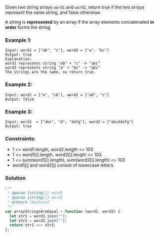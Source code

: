 Given two string arrays `word1` and `word2`, return true if the two arrays _represent_ the same string, and false otherwise.

A string is **represented** by an array if the array elements concatenated **in order** forms the string.

### Example 1:

```
Input: word1 = ["ab", "c"], word2 = ["a", "bc"]
Output: true
Explanation:
word1 represents string "ab" + "c" -> "abc"
word2 represents string "a" + "bc" -> "abc"
The strings are the same, so return true.
```

### Example 2:

```
Input: word1 = ["a", "cb"], word2 = ["ab", "c"]
Output: false
```

### Example 3:

```
Input: word1  = ["abc", "d", "defg"], word2 = ["abcddefg"]
Output: true
```

### Constraints:

- 1 <= word1.length, word2.length <= 103
- 1 <= word1[i].length, word2[i].length <= 103
- 1 <= sum(word1[i].length), sum(word2[i].length) <= 103
- word1[i] and word2[i] consist of lowercase letters.

### Solution

```js
/**
 * @param {string[]} word1
 * @param {string[]} word2
 * @return {boolean}
 */
var arrayStringsAreEqual = function (word1, word2) {
  let str1 = word1.join("");
  let str2 = word2.join("");
  return str1 === str2;
};
```
